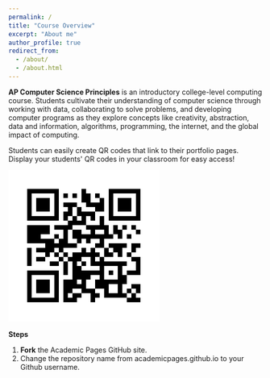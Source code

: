 ```yaml
---
permalink: /
title: "Course Overview"
excerpt: "About me"
author_profile: true
redirect_from: 
  - /about/
  - /about.html
---
```


<b>AP Computer Science Principles</b> is an introductory college-level computing course. Students cultivate their understanding of computer science through working with data, collaborating to solve problems, and developing computer programs as they explore concepts like creativity, abstraction, data and information, algorithms, programming, the internet, and the global impact of computing.

Students can easily create QR codes that link to their portfolio pages. Display your students' QR codes in your classroom for easy access!

![Schenk QR Code](/images/frame.png)

<b> Steps </b>
1. <b>Fork</b> the Academic Pages GitHub site.
2. Change the repository name from academicpages.github.io to your Github username.
